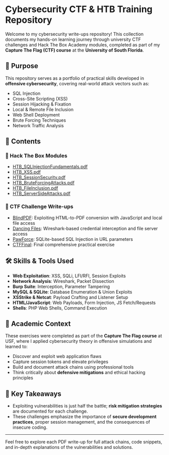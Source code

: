 # Cybersecurity CTF & HTB Training Repository

Welcome to my cybersecurity write-ups repository! This collection documents my hands-on learning journey through university CTF challenges and Hack The Box Academy modules, completed as part of my **Capture The Flag (CTF) course** at the **University of South Florida**.

## 🧠 Purpose

This repository serves as a portfolio of practical skills developed in **offensive cybersecurity**, covering real-world attack vectors such as:

- SQL Injection
- Cross-Site Scripting (XSS)
- Session Hijacking & Fixation
- Local & Remote File Inclusion
- Web Shell Deployment
- Brute Forcing Techniques
- Network Traffic Analysis

## 📂 Contents

### 🔐 Hack The Box Modules

- [HTB_SQLInjectionFundamentals.pdf](./HTB_SQLInjectionFundamentals.pdf)
- [HTB_XSS.pdf](./HTB_XSS.pdf)
- [HTB_SessionSecurity.pdf](./HTB_SessionSecurity.pdf)
- [HTB_BruteForcingAttacks.pdf](./HTB_BruteForcingAttacks.pdf)
- [HTB_FileInclusion.pdf](./HTB_FileInclusion.pdf)
- [HTB_ServerSideAttacks.pdf](./HTB_ServerSideAttacks.pdf)

### 🎯 CTF Challenge Write-ups

- [BlindPDF](./WriteUp_BlindPDF.pdf): Exploiting HTML-to-PDF conversion with JavaScript and local file access
- [Dancing Files](./WriteUp_DancingFiles.pdf): Wireshark-based credential interception and file server access
- [PawForce](./WriteUp_PawForce.pdf): SQLite-based SQL Injection in URL parameters
- [CTFFinal](./CTFFinal.pdf): Final comprehensive practical exercise

## 🛠️ Skills & Tools Used

- **Web Exploitation**: XSS, SQLi, LFI/RFI, Session Exploits
- **Network Analysis**: Wireshark, Packet Dissection
- **Burp Suite**: Interception, Parameter Tampering
- **MySQL & SQLite**: Database Enumeration & Union Exploits
- **XSStrike & Netcat**: Payload Crafting and Listener Setup
- **HTML/JavaScript**: Web Payloads, Form Injection, JS Fetch/Requests
- **Shells**: PHP Web Shells, Command Execution

## 🏫 Academic Context

These exercises were completed as part of the **Capture The Flag course** at USF, where I applied cybersecurity theory in offensive simulations and learned to:

- Discover and exploit web application flaws
- Capture session tokens and elevate privileges
- Build and document attack chains using professional tools
- Think critically about **defensive mitigations** and ethical hacking principles

## 📌 Key Takeaways

- Exploiting vulnerabilities is just half the battle; **risk mitigation strategies** are documented for each challenge.
- These challenges emphasize the importance of **secure development practices**, proper session management, and the consequences of insecure coding.

---

Feel free to explore each PDF write-up for full attack chains, code snippets, and in-depth explanations of the vulnerabilities and solutions.

